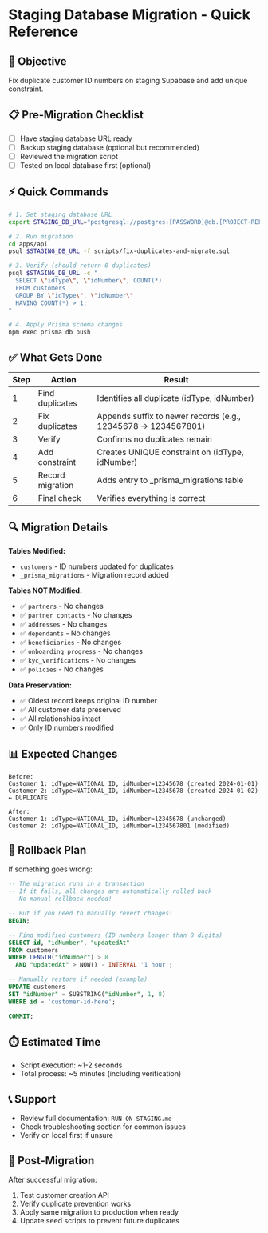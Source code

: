 # Staging Database Migration - Quick Reference

## 🎯 Objective
Fix duplicate customer ID numbers on staging Supabase and add unique constraint.

## 📋 Pre-Migration Checklist
- [ ] Have staging database URL ready
- [ ] Backup staging database (optional but recommended)
- [ ] Reviewed the migration script
- [ ] Tested on local database first (optional)

## ⚡ Quick Commands

```bash
# 1. Set staging database URL
export STAGING_DB_URL="postgresql://postgres:[PASSWORD]@db.[PROJECT-REF].supabase.co:5432/postgres"

# 2. Run migration
cd apps/api
psql $STAGING_DB_URL -f scripts/fix-duplicates-and-migrate.sql

# 3. Verify (should return 0 duplicates)
psql $STAGING_DB_URL -c "
  SELECT \"idType\", \"idNumber\", COUNT(*) 
  FROM customers 
  GROUP BY \"idType\", \"idNumber\" 
  HAVING COUNT(*) > 1;
"

# 4. Apply Prisma schema changes
npm exec prisma db push
```

## ✅ What Gets Done

| Step | Action | Result |
|------|--------|--------|
| 1 | Find duplicates | Identifies all duplicate (idType, idNumber) |
| 2 | Fix duplicates | Appends suffix to newer records (e.g., 12345678 → 1234567801) |
| 3 | Verify | Confirms no duplicates remain |
| 4 | Add constraint | Creates UNIQUE constraint on (idType, idNumber) |
| 5 | Record migration | Adds entry to _prisma_migrations table |
| 6 | Final check | Verifies everything is correct |

## 🔍 Migration Details

**Tables Modified:**
- `customers` - ID numbers updated for duplicates
- `_prisma_migrations` - Migration record added

**Tables NOT Modified:**
- ✅ `partners` - No changes
- ✅ `partner_contacts` - No changes
- ✅ `addresses` - No changes
- ✅ `dependants` - No changes
- ✅ `beneficiaries` - No changes
- ✅ `onboarding_progress` - No changes
- ✅ `kyc_verifications` - No changes
- ✅ `policies` - No changes

**Data Preservation:**
- ✅ Oldest record keeps original ID number
- ✅ All customer data preserved
- ✅ All relationships intact
- ✅ Only ID numbers modified

## 📊 Expected Changes

```
Before:
Customer 1: idType=NATIONAL_ID, idNumber=12345678 (created 2024-01-01)
Customer 2: idType=NATIONAL_ID, idNumber=12345678 (created 2024-01-02) ← DUPLICATE

After:
Customer 1: idType=NATIONAL_ID, idNumber=12345678 (unchanged)
Customer 2: idType=NATIONAL_ID, idNumber=1234567801 (modified)
```

## 🚨 Rollback Plan

If something goes wrong:

```sql
-- The migration runs in a transaction
-- If it fails, all changes are automatically rolled back
-- No manual rollback needed!

-- But if you need to manually revert changes:
BEGIN;

-- Find modified customers (ID numbers longer than 8 digits)
SELECT id, "idNumber", "updatedAt" 
FROM customers 
WHERE LENGTH("idNumber") > 8 
  AND "updatedAt" > NOW() - INTERVAL '1 hour';

-- Manually restore if needed (example)
UPDATE customers 
SET "idNumber" = SUBSTRING("idNumber", 1, 8)
WHERE id = 'customer-id-here';

COMMIT;
```

## ⏱️ Estimated Time
- Script execution: ~1-2 seconds
- Total process: ~5 minutes (including verification)

## 📞 Support
- Review full documentation: `RUN-ON-STAGING.md`
- Check troubleshooting section for common issues
- Verify on local first if unsure

## 🎉 Post-Migration
After successful migration:
1. Test customer creation API
2. Verify duplicate prevention works
3. Apply same migration to production when ready
4. Update seed scripts to prevent future duplicates

